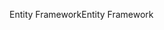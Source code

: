 <span data-ttu-id="ac402-101">Entity Framework</span><span class="sxs-lookup"><span data-stu-id="ac402-101">Entity Framework</span></span>